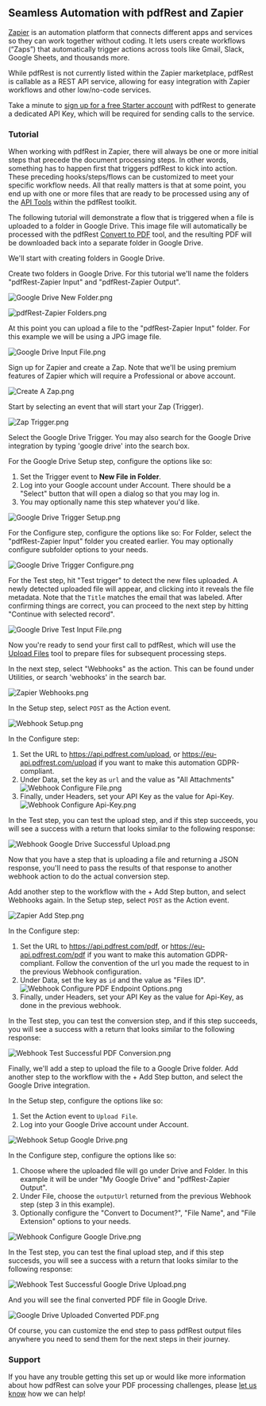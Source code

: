 ## Seamless Automation with pdfRest and Zapier

[Zapier](https://zapier.com/) is an automation platform that connects different apps and services so they can work together without coding. It lets users create workflows (“Zaps”) that automatically trigger actions across tools like Gmail, Slack, Google Sheets, and thousands more.

While pdfRest is not currently listed within the Zapier marketplace, pdfRest is callable as a REST API service, allowing for easy integration with Zapier workflows and other low/no-code services.

Take a minute to [sign up for a free Starter account](https://pdfrest.com/getstarted) with pdfRest to generate a dedicated API Key, which will be required for sending calls to the service.

### Tutorial

When working with pdfRest in Zapier, there will always be one or more initial steps that precede the document processing steps.  In other words, something has to happen first that triggers pdfRest to kick into action. These preceding hooks/steps/flows can be customized to meet your specific workflow needs. All that really matters is that at some point, you end up with one or more files that are ready to be processed using any of the [API Tools](https://pdfrest.com/apitools/) within the pdfRest toolkit. 

The following tutorial will demonstrate a flow that is triggered when a file is uploaded to a folder in Google Drive. This image file will automatically be processed with the pdfRest [Convert to PDF](https://pdfrest.com/apitools/convert-to-pdf/) tool, and the resulting PDF will be downloaded back into a separate folder in Google Drive.

We'll start with creating folders in Google Drive. 

Create two folders in Google Drive. For this tutorial we'll name the folders "pdfRest-Zapier Input" and "pdfRest-Zapier Output".

![Google Drive New Folder.png](https://cms.pdfrest.com/content/images/2025/09/Google-Drive-New-Folder.png)

![pdfRest-Zapier Folders.png](https://cms.pdfrest.com/content/images/2025/09/pdfRest-Zapier-Folders.png)

At this point you can upload a file to the "pdfRest-Zapier Input" folder. For this example we will be using a JPG image file.

![Google Drive Input File.png](https://cms.pdfrest.com/content/images/2025/09/Google-Drive-Input-File.png)

Sign up for Zapier and create a Zap. Note that we'll be using premium features of Zapier which will require a Professional or above account.

![Create A Zap.png](https://cms.pdfrest.com/content/images/2025/09/Create-A-Zap-1.png)

Start by selecting an event that will start your Zap (Trigger).

![Zap Trigger.png](https://cms.pdfrest.com/content/images/2025/09/Zap-Trigger.png)

Select the Google Drive Trigger. You may also search for the Google Drive integration by typing 'google drive' into the search box.

For the Google Drive Setup step, configure the options like so:

1. Set the Trigger event to **New File in Folder**.
2. Log into your Google account under Account. There should be a "Select" button that will open a dialog so that you may log in.
3. You may optionally name this step whatever you'd like.

![Google Drive Trigger Setup.png](https://cms.pdfrest.com/content/images/2025/09/Google-Drive-Trigger-Setup.png)

For the Configure step, configure the options like so:
For Folder, select the "pdfRest-Zapier Input" folder you created earlier. You may optionally configure subfolder options to your needs.

![Google Drive Trigger Configure.png](https://cms.pdfrest.com/content/images/2025/09/Google-Drive-Trigger-Configure.png)

For the Test step, hit "Test trigger" to detect the new files uploaded. A newly detected uploaded file will appear, and clicking into it reveals the file metadata. Note that the <code>Title</code> matches the email that was labeled. After confirming things are correct, you can proceed to the next step by hitting "Continue with selected record".

![Google Drive Test Input File.png](https://cms.pdfrest.com/content/images/2025/09/Google-Drive-Test-Input-File.png)

Now you're ready to send your first call to pdfRest, which will use the [Upload Files](https://pdfrest.com/apitools/upload-files/) tool to prepare files for subsequent processing steps.

In the next step, select "Webhooks" as the action. This can be found under Utilities, or search 'webhooks' in the search bar.

![Zapier Webhooks.png](https://cms.pdfrest.com/content/images/2025/09/Zapier-Webhooks.png)

In the Setup step, select <code>POST</code> as the Action event.

![Webhook Setup.png](https://cms.pdfrest.com/content/images/2025/09/Webhook-Setup.png)

In the Configure step:
1. Set the URL to https://api.pdfrest.com/upload, or https://eu-api.pdfrest.com/upload if you want to make this automation GDPR-compliant. 
2. Under Data, set the key as <code>url</code> and the value as "All Attachments"
![Webhook Configure File.png](https://cms.pdfrest.com/content/images/2025/09/Webhook-Configure-File.png)
3. Finally, under Headers, set your API Key as the value for Api-Key.
![Webhook Configure Api-Key.png](https://cms.pdfrest.com/content/images/2025/09/Webhook-Configure-Api-Key.png)

In the Test step, you can test the upload step, and if this step succeeds, you will see a success with a return that looks similar to the following response:

![Webhook Google Drive Successful Upload.png](https://cms.pdfrest.com/content/images/2025/09/Webhook-Google-Drive-Successful-Upload.png)

Now that you have a step that is uploading a file and returning a JSON response, you'll need to pass the results of that response to another webhook action to do the actual conversion step.

Add another step to the workflow with the + Add Step button, and select Webhooks again. In the Setup step, select <code>POST</code> as the Action event.

![Zapier Add Step.png](https://cms.pdfrest.com/content/images/2025/09/Zapier-Add-Step.png)

In the Configure step:
1. Set the URL to https://api.pdfrest.com/pdf, or https://eu-api.pdfrest.com/pdf if you want to make this automation GDPR-compliant. Follow the convention of the url you made the request to in the previous Webhook configuration.
2. Under Data, set the key as <code>id</code> and the value as "Files ID".
![Webhook Configure PDF Endpoint Options.png](https://cms.pdfrest.com/content/images/2025/09/Webhook-Configure-PDF-Endpoint-Options.png)
3. Finally, under Headers, set your API Key as the value for Api-Key, as done in the previous webhook.

In the Test step, you can test the conversion step, and if this step succeeds, you will see a success with a return that looks similar to the following response:

![Webhook Test Successful PDF Conversion.png](https://cms.pdfrest.com/content/images/2025/09/Webhook-Test-Successful-PDF-Conversion-1.png)

Finally, we'll add a step to upload the file to a Google Drive folder. Add another step to the workflow with the + Add Step button, and select the Google Drive integration. 

In the Setup step, configure the options like so:
1. Set the Action event to `Upload File`.
2. Log into your Google Drive account under Account.

![Webhook Setup Google Drive.png](https://cms.pdfrest.com/content/images/2025/09/Webhook-Setup-Google-Drive.png)

In the Configure step, configure the options like so:
1. Choose where the uploaded file will go under Drive and Folder. In this example it will be under "My Google Drive" and "pdfRest-Zapier Output".
2. Under File, choose the <code>outputUrl</code> returned from the previous Webhook step (step 3 in this example).
3. Optionally configure the "Convert to Document?", "File Name", and "File Extension" options to your needs.

![Webhook Configure Google Drive.png](https://cms.pdfrest.com/content/images/2025/09/Webhook-Configure-Google-Drive-2.png)

In the Test step, you can test the final upload step, and if this step succesds, you will see a success with a return that looks similar to the following response:

![Webhook Test Successful Google Drive Upload.png](https://cms.pdfrest.com/content/images/2025/09/Webhook-Test-Successful-Google-Drive-Upload.png)

And you will see the final converted PDF file in Google Drive.

![Google Drive Uploaded Converted PDF.png](https://cms.pdfrest.com/content/images/2025/09/Google-Drive-Uploaded-Converted-PDF-1.png)


Of course, you can customize the end step to pass pdfRest output files anywhere you need to send them for the next steps in their journey.
<br/>

### Support
If you have any trouble getting this set up or would like more information about how pdfRest can solve your PDF processing challenges, please [let us know](https://pdfrest.com/support/) how we can help!